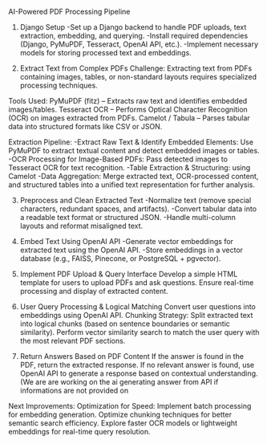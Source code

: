 AI-Powered PDF Processing Pipeline
  1. Django Setup
    -Set up a Django backend to handle PDF uploads, text extraction, embedding, and querying.
    -Install required dependencies (Django, PyMuPDF, Tesseract, OpenAI API, etc.).
    -Implement necessary models for storing processed text and embeddings.

  2. Extract Text from Complex PDFs
  Challenge: Extracting text from PDFs containing images, tables, or non-standard layouts requires specialized processing techniques.


  Tools Used:
    PyMuPDF (fitz) – Extracts raw text and identifies embedded images/tables.
    Tesseract OCR – Performs Optical Character Recognition (OCR) on images extracted from PDFs.
    Camelot / Tabula – Parses tabular data into structured formats like CSV or JSON.
  
  Extraction Pipeline:
  -Extract Raw Text & Identify Embedded Elements:
      Use PyMuPDF to extract textual content and detect embedded images or tables.  
  -OCR Processing for Image-Based PDFs:
      Pass detected images to Tesseract OCR for text recognition.
  -Table Extraction & Structuring: 
      using Camelot 
  -Data Aggregation:
    Merge extracted text, OCR-processed content, and structured tables into a unified text representation for further analysis.

  
3. Preprocess and Clean Extracted Text
  -Normalize text (remove special characters, redundant spaces, and artifacts).
  -Convert tabular data into a readable text format or structured JSON.
  -Handle multi-column layouts and reformat misaligned text.

4. Embed Text Using OpenAI API
  -Generate vector embeddings for extracted text using the OpenAI API.
  -Store embeddings in a vector database (e.g., FAISS, Pinecone, or PostgreSQL + pgvector).


5. Implement PDF Upload & Query Interface
    Develop a simple HTML template for users to upload PDFs and ask questions.
    Ensure real-time processing and display of extracted content.

6. User Query Processing & Logical Matching
    Convert user questions into embeddings using OpenAI API.
    Chunking Strategy: Split extracted text into logical chunks (based on sentence boundaries or semantic similarity).
    Perform vector similarity search to match the user query with the most relevant PDF sections.

7. Return Answers Based on PDF Content
    If the answer is found in the PDF, return the extracted response.
    If no relevant answer is found, use OpenAI API to generate a response based on contextual understanding. (We are are working on the ai generating answer from API if informations are not provided on 

Next Improvements:
    Optimization for Speed:
        Implement batch processing for embedding generation.
        Optimize chunking techniques for better semantic search efficiency.
        Explore faster OCR models or lightweight embeddings for real-time query resolution.
